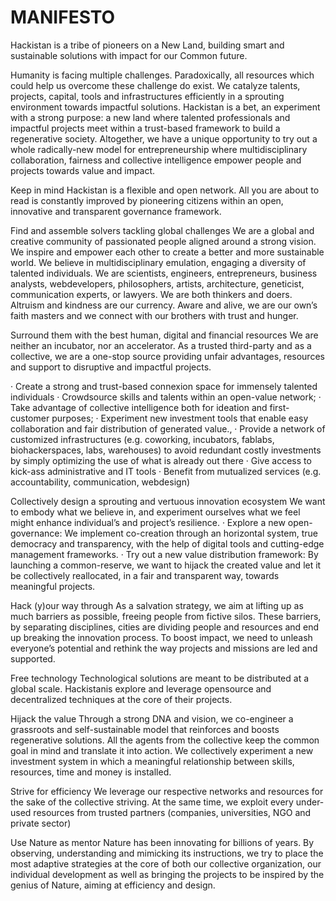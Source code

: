 # MANIFESTO

Hackistan is a tribe of pioneers on a New Land, building smart and sustainable solutions with impact for our Common future.
 
Humanity is facing multiple challenges. Paradoxically, all resources which could help us overcome these challenge do exist. We catalyze talents, projects, capital, tools and infrastructures efficiently in a sprouting environment towards impactful solutions. Hackistan is a bet, an experiment with a strong purpose: a new land where talented professionals and impactful projects meet within a trust-based framework to build a regenerative society. Altogether, we have a unique opportunity to try out a whole radically-new model for entrepreneurship where multidisciplinary collaboration, fairness and collective intelligence empower people and projects towards value and impact. 
 
Keep in mind Hackistan is a flexible and open network. All you are about to read is constantly improved by pioneering citizens within an open, innovative and transparent governance framework.
 
Find and assemble solvers tackling global challenges
We are a global and creative community of passionated people aligned around a strong vision. We inspire and empower each other to create a better and more sustainable world. We believe in multidisciplinary emulation, engaging a diversity of talented individuals. We are scientists, engineers, entrepreneurs, business analysts, webdevelopers, philosophers, artists, architecture, geneticist, communication experts,  or lawyers. We are both thinkers and doers. Altruism and kindness are our currency. Aware and alive, we are our own’s faith masters and we connect with our brothers with trust and hunger.
 
Surround them with the best human, digital and financial resources
We are neither an incubator, nor an accelerator. As a trusted third-party and as a collective, we are a one-stop source providing unfair advantages, resources and support to disruptive and impactful projects.
 
·  Create a strong and trust-based connexion space for immensely talented individuals
·  Crowdsource skills and talents within an open-value network;
·  Take advantage of collective intelligence both for ideation and first-customer purposes;
·  Experiment new investment tools that enable easy collaboration and fair distribution of generated value.,
·  Provide a network of customized infrastructures (e.g. coworking, incubators, fablabs, biohackerspaces, labs, warehouses) to avoid redundant costly investments by simply  optimizing the use of what is  already out there
·  Give access to kick-ass administrative and IT tools
·  Benefit from mutualized services (e.g. accountability, communication, webdesign)
 
Collectively design a sprouting and vertuous innovation ecosystem
We want to embody what we believe in, and experiment ourselves what we feel might enhance individual’s and project’s resilience.
·  Explore a new open-governance: We implement co-creation through an horizontal system, true democracy and transparency, with the help of digital tools and cutting-edge management frameworks.
·  Try out a new value distribution framework: By launching a common-reserve, we want to hijack the created value and let it be collectively reallocated, in a fair and transparent way, towards meaningful projects.
 
 Hack (y)our way through
As a salvation strategy, we aim at lifting up as much barriers as possible, freeing people from fictive silos. These barriers, by separating disciplines, cities are  dividing people and resources and end up breaking the innovation process. To boost impact, we need to unleash everyone’s potential and rethink the way projects and missions are led and supported.

Free technology
Technological solutions are meant to be distributed at a global scale. Hackistanis explore and leverage opensource and decentralized techniques at the core of their projects.
 
Hijack the value
Through a strong DNA and vision, we co-engineer a grassroots and self-sustainable model that reinforces and boosts regenerative solutions. All the agents from the collective keep the common goal in mind and translate it into action. We collectively experiment a new investment system in which a meaningful relationship between skills, resources, time and money is installed.
 
Strive for efficiency
We leverage our respective networks and resources for the sake of the collective striving. At the same time, we exploit every under-used resources from trusted partners (companies, universities, NGO and private sector)
 
Use Nature as mentor
Nature has been innovating for billions of years. By observing, understanding and mimicking its instructions, we try to place the most adaptive strategies at the core of both our collective organization, our individual development as well as bringing the projects to be inspired by the genius of Nature, aiming
at efficiency and design.
